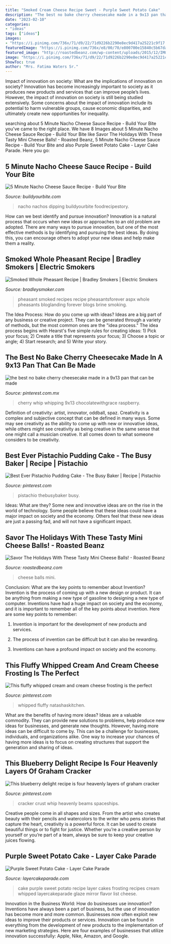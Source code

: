 ```yaml
---
title: "Smoked Cream Cheese Recipe Sweet - Purple Sweet Potato Cake"
description: "The best no bake cherry cheesecake made in a 9x13 pan that can be made"
date: "2023-02-10"
categories:
- "ideas"
tags: ["ideas"]
images:
- "https://i.pinimg.com/736x/71/d9/22/71d9226b2290e8ec9d417a25221c9f17.jpg"
featuredImage: "https://i.pinimg.com/736x/e8/00/70/e800700e15840c5b67daaf268df0ed91.jpg"
featured_image: "http://roastedbeanz.com/wp-content/uploads/2015/12/IMG_4410.jpg"
image: "https://i.pinimg.com/736x/71/d9/22/71d9226b2290e8ec9d417a25221c9f17.jpg"
ShowToc: true
author: "Mrs. Fatima Waters Sr."
---
```



Impact of innovation on society: What are the implications of innovation on society?
Innovation has become increasingly important to society as it produces new products and services that can improve people’s lives. However, the impact of innovation on society is still being studied extensively. Some concerns about the impact of innovation include its potential to harm vulnerable groups, cause economic disparities, and ultimately create new opportunities for inequality.

	

		
searching about 5 Minute Nacho Cheese Sauce Recipe - Build Your Bite you've came to the right place. We have 8 Images about 5 Minute Nacho Cheese Sauce Recipe - Build Your Bite like Savor The Holidays With These Tasty Mini Cheese Balls! - Roasted Beanz, 5 Minute Nacho Cheese Sauce Recipe - Build Your Bite and also Purple Sweet Potato Cake - Layer Cake Parade. Here you go:
		
    
## 5 Minute Nacho Cheese Sauce Recipe - Build Your Bite

<img loading=lazy src="https://buildyourbite.com/wp-content/uploads/2017/12/5-minute-nacho-cheese-sauce-23.jpg" onerror="this.onerror=null;this.src='https://tse2.mm.bing.net/th?id=OIP.GZlzIfNv_zEtpQFXb7vG3AHaLH&amp;pid=15.1';" alt="5 Minute Nacho Cheese Sauce Recipe - Build Your Bite">

_Source: buildyourbite.com_

>nacho nachos dipping buildyourbite foodrecipestory. 

	

How can we best identify and pursue innovation?
Innovation is a natural process that occurs when new ideas or approaches to an old problem are adopted. There are many ways to pursue innovation, but one of the most effective methods is by identifying and pursuing the best ideas. By doing this, you can encourage others to adopt your new ideas and help make them a reality.

    
## Smoked Whole Pheasant Recipe | Bradley Smokers | Electric Smokers

<img loading=lazy src="https://www.bradleysmoker.com/wp-content/uploads/2020/10/Screen-Shot-2020-11-10-at-11.40.06-AM.png" onerror="this.onerror=null;this.src='https://tse2.mm.bing.net/th?id=OIP.-Qi8e9BN73AW_O4OftXgnAHaE1&amp;pid=15.1';" alt="Smoked Whole Pheasant Recipe | Bradley Smokers | Electric Smokers">

_Source: bradleysmoker.com_

>pheasant smoked recipes recipe pheasantsforever aspx whole pheasants bloglanding forever blogs brine smoking. 

	

The Idea Process: How do you come up with ideas?
Ideas are a big part of any business or creative project. They can be generated through a variety of methods, but the most common ones are the "idea process." The idea process begins with Hearst's five simple rules for creating ideas: 1) Pick your focus; 2) Create a title that represents your focus; 3) Choose a topic or angle; 4) Start research; and 5) Write your story.

    
## The Best No Bake Cherry Cheesecake Made In A 9x13 Pan That Can Be Made

<img loading=lazy src="https://i.pinimg.com/736x/e8/00/70/e800700e15840c5b67daaf268df0ed91.jpg" onerror="this.onerror=null;this.src='https://tse2.mm.bing.net/th?id=OIP.KFtHvIfPWjAxrUnFYhk99QHaLH&amp;pid=15.1';" alt="the best no bake cherry cheesecake made in a 9x13 pan that can be made">

_Source: pinterest.com.mx_

>cherry whip whipping 9x13 chocolatewithgrace raspberry. 

	

Definition of creativity: artist, innovator, oddball, spaz.
Creativity is a complex and subjective concept that can be defined in many ways. Some may see creativity as the ability to come up with new or innovative ideas, while others might see creativity as being creative in the same sense that one might call a musician creative. It all comes down to what someone considers to be creativity.

    
## Best Ever Pistachio Pudding Cake - The Busy Baker | Recipe | Pistachio

<img loading=lazy src="https://i.pinimg.com/736x/71/d9/22/71d9226b2290e8ec9d417a25221c9f17.jpg" onerror="this.onerror=null;this.src='https://tse2.mm.bing.net/th?id=OIP.PhLJXioZG7GIR43icxemvAHaLG&amp;pid=15.1';" alt="Best Ever Pistachio Pudding Cake - The Busy Baker | Recipe | Pistachio">

_Source: pinterest.com_

>pistachio thebusybaker busy. 

	

Ideas: What are they?
Some new and innovative ideas are on the rise in the world of technology. Some people believe that these ideas could have a major impact on society and the economy. Others feel that these new ideas are just a passing fad, and will not have a significant impact.

    
## Savor The Holidays With These Tasty Mini Cheese Balls! - Roasted Beanz

<img loading=lazy src="http://roastedbeanz.com/wp-content/uploads/2015/12/IMG_4410.jpg" onerror="this.onerror=null;this.src='https://tse3.mm.bing.net/th?id=OIP.-6xFs-gBzU08XNVHdKM0-AHaJ4&amp;pid=15.1';" alt="Savor The Holidays With These Tasty Mini Cheese Balls! - Roasted Beanz">

_Source: roastedbeanz.com_

>cheese balls mini. 

	

Conclusion: What are the key points to remember about Invention?
Invention is the process of coming up with a new design or product. It can be anything from making a new type of gasoline to designing a new type of computer. Inventions have had a huge impact on society and the economy, and it is important to remember all of the key points about invention. Here are some key points to remember:
1) Invention is important for the development of new products and services.

2) The process of invention can be difficult but it can also be rewarding.

3) Inventions can have a profound impact on society and the economy.

    
## This Fluffy Whipped Cream And Cream Cheese Frosting Is The Perfect

<img loading=lazy src="https://i.pinimg.com/736x/6b/25/39/6b2539f6dfc47738eb8b39042b8a2aa7.jpg" onerror="this.onerror=null;this.src='https://tse4.mm.bing.net/th?id=OIP.b964fNGFXlrRO9mc5O4mzwHaLH&amp;pid=15.1';" alt="This fluffy whipped cream and cream cheese frosting is the perfect">

_Source: pinterest.com_

>whipped fluffy natashaskitchen. 

	

What are the benefits of having more ideas?
Ideas are a valuable commodity. They can provide new solutions to problems, help produce new ideas for businesses, and generate new thoughts. However, having more ideas can be difficult to come by. This can be a challenge for businesses, individuals, and organizations alike. One way to increase your chances of having more ideas is to focus on creating structures that support the generation and sharing of ideas.

    
## This Blueberry Delight Recipe Is Four Heavenly Layers Of Graham Cracker

<img loading=lazy src="https://i.pinimg.com/736x/3a/19/e4/3a19e403e56926a8ad683e23f88f6cf5.jpg" onerror="this.onerror=null;this.src='https://tse1.mm.bing.net/th?id=OIP.caA2zBtQrEd-Z-4LY9uFNgHaO0&amp;pid=15.1';" alt="This blueberry delight recipe is four heavenly layers of graham cracker">

_Source: pinterest.com_

>cracker crust whip heavenly beams spaceships. 

	

Creative people come in all shapes and sizes. From the artist who creates beauty with their pencils and watercolors to the writer who pens stories that capture the heart, creativity is a powerful force. It can be used to create beautiful things or to fight for justice. Whether you’re a creative person by yourself or you’re part of a team, always be sure to keep your creative juices flowing.

    
## Purple Sweet Potato Cake - Layer Cake Parade

<img loading=lazy src="http://layercakeparade.com/wp-content/uploads/2018/01/MG_4038-01.jpg" onerror="this.onerror=null;this.src='https://tse4.mm.bing.net/th?id=OIP.dgYmdJp1pG62LEoTeL12cwHaKz&amp;pid=15.1';" alt="Purple Sweet Potato Cake - Layer Cake Parade">

_Source: layercakeparade.com_

>cake purple sweet potato recipe layer cakes frosting recipes cream whipped layercakeparade glaze mirror flavor list cheese. 

	

Innovation in the Business World: How do businesses use innovation?
Inventions have always been a part of business, but the use of innovation has become more and more common. Businesses now often exploit new ideas to improve their products or services. Innovation can be found in everything from the development of new products to the implementation of new marketing strategies. Here are four examples of businesses that utilize innovation successfully: Apple, Nike, Amazon, and Google.

